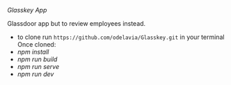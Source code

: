 *Glasskey App*

Glassdoor app but to review employees instead.

- to clone run `https://github.com/odelavia/Glasskey.git` in your terminal
Once cloned:
- *npm install*
- *npm run build*
- *npm run serve*
- *npm run dev*